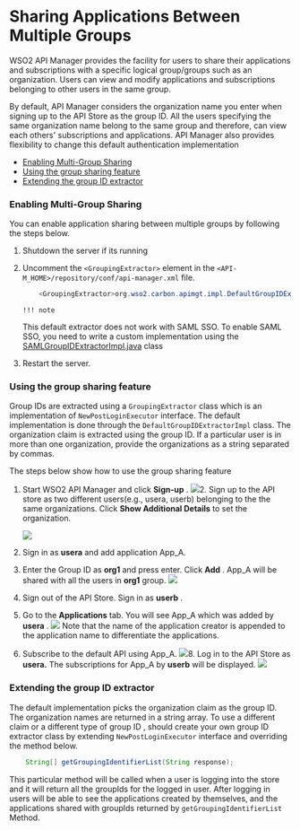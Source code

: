 # Sharing Applications Between Multiple Groups

WSO2 API Manager provides the facility for users to share their applications and subscriptions with a specific logical group/groups such as an organization. Users can view and modify applications and subscriptions belonging to other users in the same group.

By default, API Manager considers the organization name you enter when signing up to the API Store as the group ID. All the users specifying the same organization name belong to the same group and therefore, can view each others' subscriptions and applications. API Manager also provides flexibility to change this default authentication implementation

-   [Enabling Multi-Group Sharing](#SharingApplicationsBetweenMultipleGroups-EnablingMulti-GroupSharing)
-   [Using the group sharing feature](#SharingApplicationsBetweenMultipleGroups-Usingthegroupsharingfeature)
-   [Extending the group ID extractor](#SharingApplicationsBetweenMultipleGroups-ExtendingthegroupIDextractor)

### Enabling Multi-Group Sharing

You can enable application sharing between multiple groups by following the steps below.

1.  Shutdown the server if its running
2.  Uncomment the `<GroupingExtractor>` element in the `<API-M_HOME>/repository/conf/api-manager.xml` file.

    ``` java
        <GroupingExtractor>org.wso2.carbon.apimgt.impl.DefaultGroupIDExtractorImpl</GroupingExtractor>
    ```

        !!! note
    This default extractor does not work with SAML SSO. To enable SAML SSO, you need to write a custom implementation using the [SAMLGroupIDExtractorImpl.java](https://github.com/sambaheerathan/carbon-apimgt/blob/multiGrpId/components/apimgt/org.wso2.carbon.apimgt.impl/src/main/java/org/wso2/carbon/apimgt/impl/SAMLGroupIDExtractorImpl.java) class


3.  Restart the server.

### Using the group sharing feature

Group IDs are extracted using a `GroupingExtractor` class which is an implementation of `NewPostLoginExecutor` interface. The default implementation is done through the `DefaultGroupIDExtractorImpl` class. The organization claim is extracted using the group ID. If a particular user is in more than one organization, provide the organizations as a string separated by commas.

The steps below show how to use the group sharing feature

1.  Start WSO2 API Manager and click **Sign-up** .
    ![](/assets/attachments/103333711/103333712.png)2.  Sign up to the API store as two different users(e.g., usera, userb) belonging to the the same organizations. Click **Show Additional Details** to set the organization.

    ![](/assets/attachments/103333711/103333713.png)
3.  Sign in as **usera** and add application App\_A.

4.  Enter the Group ID as **org1** and press enter. Click **Add** . App\_A will be shared with all the users in **org1** group.
    ![](/assets/attachments/103333711/103333714.png)
5.  Sign out of the API Store. Sign in as **userb** .
6.  Go to the **Applications** tab. You will see App\_A which was added by **usera** .
    ![](/assets/attachments/103333711/103333715.png)    Note that the name of the application creator is appended to the application name to differentiate the applications.
7.  Subscribe to the default API using App\_A.
    ![](/assets/attachments/103333711/103333716.png)8.  Log in to the API Store as **usera.** The subscriptions for App\_A by **userb** will be displayed.
    ![](/assets/attachments/103333711/103333717.png)
### Extending the group ID extractor

The default implementation picks the organization claim as the group ID. The organization names are returned in a string array. To use a different claim or a different type of group ID , should create your own group ID extractor class by extending `NewPostLoginExecutor` interface and overriding the method below.

``` java
    String[] getGroupingIdentifierList(String response);
```

This particular method will be called when a user is logging into the store and it will return all the groupIds for the logged in user. After logging in users will be able to see the applications created by themselves, and the applications shared with groupIds returned by `getGroupingIdentifierList` Method.
